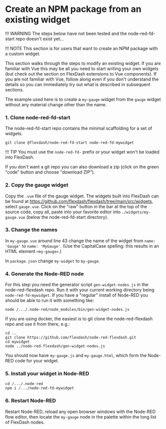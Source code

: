 # Create an NPM package from an existing widget

!!! WARNING
    The steps below have not been tested and the node-red-fd-start repo doesn't exist yet...
    
!!! NOTE
    This section is for users that want to create an NPM package with a custom widget.

This section walks through the steps to modify an existing widget.
If you are familiar with Vue this may be all you need to start writing your own widgets
(but check out the section on FlexDash extensions to Vue components).
If you are not familiar with Vue, follow along even if you don't understand the details so you
can immediately try out what is described in subsequent sections.

The example used here is to create a `my-gauge` widget from the `gauge` widget without any
material change other than the name.

### 1. Clone node-red-fd-start

The node-red-fd-start repo contains the minimal scaffolding for a set of widgets.

```
git clone @flexdash/node-red-fd-start node-red-fd-mywidget
```

!!! TIP
    You must use the `node-red-fd-` prefix or your widget won't be loaded into FlexDash.

If you don't want a git repo you can also download a zip (click on the green "code" button and choose "download ZIP").

### 2. Copy the gauge widget

Copy the `.vue` file of the gauge widget.
The widgets built into FlexDash can be found at https://github.com/flexdash/flexdash/tree/main/src/widgets,
select `gauge.vue`.
Click on the "raw" button in the bar at the top of the source code, copy all, paste into your
favorite editor into `./widgets/my-gauge.vue` (below the node-red-fd-start directory).

### 3. Change the names

In `my-gauge.vue` around line 43 change the name of the widget from `name: 'Gauge'` to
`name: 'MyGauge'`. (Use the CapitalCase spelling: this results in an HTML element `<my-gauge>`.)

In `package.json` change `my-widget` to `my-gauge`.

### 4. Generate the Node-RED node

For this step you need the generator script `gen-widget-nodes.js` in the node-red-flexdash repo.
Run it with your current working directory being `node-red-fd-mywidget`.
If you have a "regular" install of Node-RED you should be able to run it with something like:
```
node /.../.node-red/node_modules/bin/gen-widget-nodes.js
```
If you are using docker, the easiest is to git clone the node-red-flexdash repo and use it from there,
e.g.:
```
cd ..
git clone https://github.com/flexdash/node-red-flexdash.git
cd mywidget
node ../node-red-flexdash/gen-widget-nodes.js
```

You should now have `my-gauge.js` and `my-gauge.html`, which form the Node-RED code for
your widget.

### 5. Install your widget in Node-RED

```
cd /.../.node-red
npm i /.../node-red-fd-mywidget
```

### 6. Restart Node-RED

Restart Node-RED, reload any open browser windows with the Node-RED flow editor, then locate
the `my-gauge` node in the palette within the long list of FlexDash nodes.
